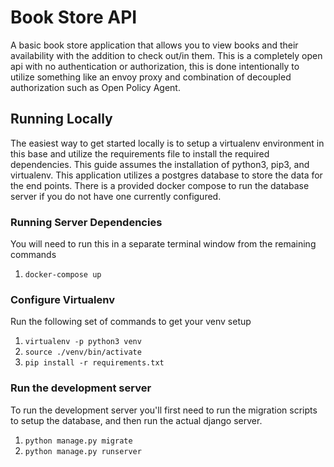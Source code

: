 # Book Store API
A basic book store application that allows you to view books and their availability with the addition to check out/in them.  This is a completely open api with no authentication or authorization, this is done intentionally to utilize something like an envoy proxy and combination of decoupled authorization such as Open Policy Agent.

## Running Locally
The easiest way to get started locally is to setup a virtualenv environment in this base and utilize the requirements file to install the required dependencies.  This guide assumes the installation of python3, pip3, and virtualenv.  This application utilizes a postgres database to store the data for the end points.  There is a provided docker compose to run the database server if you do not have one currently configured.

### Running Server Dependencies
You will need to run this in a separate terminal window from the remaining commands
1. `docker-compose up`

### Configure Virtualenv
Run the following set of commands to get your venv setup
1. `virtualenv -p python3 venv`
1. `source ./venv/bin/activate`
1. `pip install -r requirements.txt`

### Run the development server
To run the development server you'll first need to run the migration scripts to setup the database, and then run the actual django server.

1. `python manage.py migrate`
1. `python manage.py runserver`